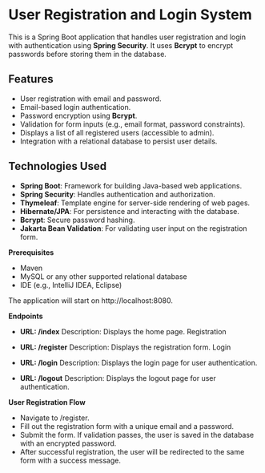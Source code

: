 # User Registration and Login System

This is a Spring Boot application that handles user registration and login with authentication using **Spring Security**. It uses **Bcrypt** to encrypt passwords before storing them in the database.

## Features
- User registration with email and password.
- Email-based login authentication.
- Password encryption using **Bcrypt**.
- Validation for form inputs (e.g., email format, password constraints).
- Displays a list of all registered users (accessible to admin).
- Integration with a relational database to persist user details.

## Technologies Used
- **Spring Boot**: Framework for building Java-based web applications.
- **Spring Security**: Handles authentication and authorization.
- **Thymeleaf**: Template engine for server-side rendering of web pages.
- **Hibernate/JPA**: For persistence and interacting with the database.
- **Bcrypt**: Secure password hashing.
- **Jakarta Bean Validation**: For validating user input on the registration form.

**Prerequisites**
- Maven
- MySQL or any other supported relational database
- IDE (e.g., IntelliJ IDEA, Eclipse)

The application will start on http://localhost:8080.

**Endpoints**

- **URL: /index**
Description: Displays the home page.
Registration

- **URL: /register**
Description: Displays the registration form.
Login

- **URL: /login**
Description: Displays the login page for user authentication.

- **URL: /logout**
Description: Displays the logout page for user authentication.


**User Registration Flow**
- Navigate to /register.
- Fill out the registration form with a unique email and a password.
- Submit the form. If validation passes, the user is saved in the database with an encrypted password.
- After successful registration, the user will be redirected to the same form with a success message.